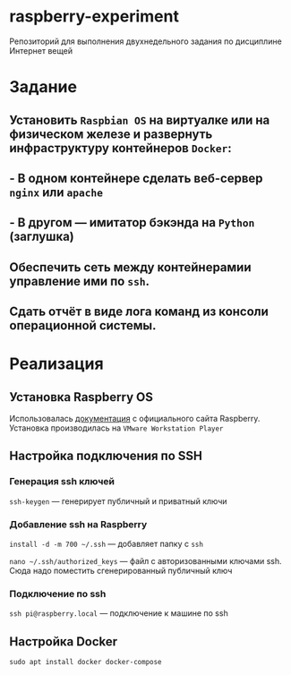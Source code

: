 # raspberry-experiment
Репозиторий для выполнения двухнедельного задания по дисциплине Интернет вещей

# Задание
## Установить **`Raspbian OS`** на виртуалке или на физическом железе и развернуть инфраструктуру контейнеров **`Docker`:**
## - В одном контейнере сделать веб-сервер **`nginx`** или **`apache`**
## - В другом — имитатор бэкэнда на **`Python`** (заглушка)
## Обеспечить сеть между контейнерамии управление ими по **`ssh`**.
## Сдать отчёт в виде лога команд из консоли операционной системы.

# Реализация
## Установка Raspberry OS
Использовалась [документация](https://raspberrytips.com/run-raspberry-in-virtual-machine/) с официального сайта Raspberry. Установка производилась на `VMware Workstation Player`

## Настройка подключения по SSH

### Генерация ssh ключей

`ssh-keygen` — генерирует публичный и приватный ключи

### Добавление ssh на Raspberry

`install -d -m 700 ~/.ssh` — добавляет папку с `ssh`

`nano ~/.ssh/authorized_keys` — файл с авторизованными ключами ssh. Сюда надо поместить сгенерированный публичный ключ

### Подключение по ssh

`ssh pi@raspberry.local` — подключение к машине по ssh

## Настройка Docker

`sudo apt install docker docker-compose`